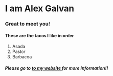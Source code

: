 <h1>I am Alex Galvan</h1>
<h3>Great to meet you!</h3>

<h4>These are the tacos I like in order</h4>
<ol>
  <li>Asada</li>
  <li>Pastor</li>
  <li>Barbacoa</li>
</ol>

<h5>Please go to <a href="http://alex-galvan.com" target="_blank">to my website</a> for more information!!</h5>
